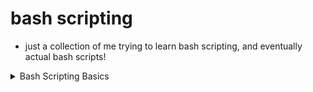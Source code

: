 # bash scripting

- just a collection of me trying to learn bash scripting, and eventually actual bash scripts!

<details>
<summary>Bash Scripting Basics</summary>
helloworld.sh is a simple script that prints "Hello, World!" to the terminal.

```bash
#!/bin/bash

echo Hello World!
```

in which i instantiated as a executable
`sudo chmod u+x helloworld.sh`

boom! now i can run the script with `./helloworld.sh` as I have executable permissions now
</details>


